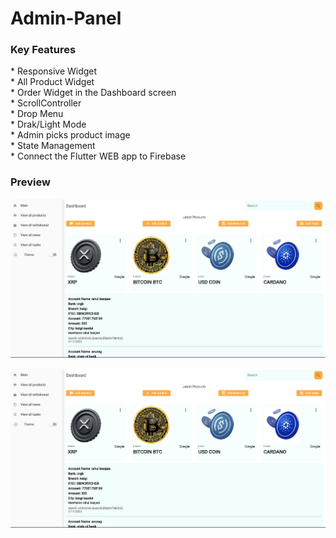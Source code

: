 # Admin-Panel

<h3 align="left">Key Features</h3>
<p dir = "auto">
* Responsive Widget <br>
* All Product Widget <br>
* Order Widget in the Dashboard screen <br>
* ScrollController <br>
* Drop Menu <br>
* Drak/Light Mode <br>
* Admin picks product image <br>
* State Management <br>
* Connect the Flutter WEB app to Firebase <br>

</p>

<h3 align="left">Preview</h3>

![img](https://github.com/Anurag7974/Admin-Panel/blob/main/assets/011.png)

![img](https://github.com/Anurag7974/Admin-Panel/blob/main/assets/011.png)

